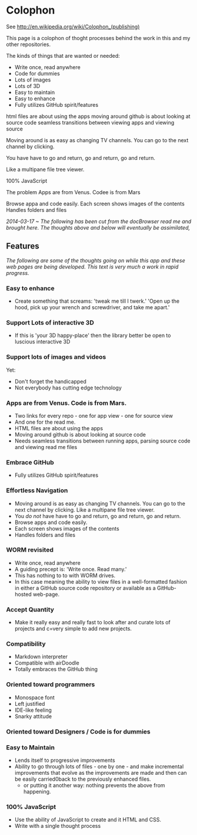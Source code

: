 Colophon
========

See <http://en.wikipedia.org/wiki/Colophon_(publishing)>

This page is a colophon of thoght processes behind the work in this and my other repositories.


The kinds of things that are wanted or needed:

* Write once, read anywhere
* Code for dummies
* Lots of images
* Lots of 3D
* Easy to maintain
* Easy to enhance
* Fully utilizes GitHub spirit/features

html files are about using the apps
moving around github is about looking at source code
seamless transitions between viewing apps and viewing source

Moving around is as easy as changing TV channels.
You can go to the next channel by clicking.

You have have to go and return, go and return, go and return.

Like a multipane file tree viewer.

100% JavaScript

The problem
Apps are from Venus. Codee is from Mars

Browse appa and code easily.
Each screen shows images of the contents
Handles folders and files

_2014-03-17 ~ The following has been cut from the docBrowser read me and brought here. 
The thoughts above and below will eventually be assimilated,_

## Features

_The following are some of the thoughts going on while this app and these web pages are being developed. This text is very much a work in rapid progress._

### Easy to enhance

* Create something that screams: 'tweak me till I twerk.' 'Open up the hood, pick up your wrench and screwdriver, and take me apart.'


### Support Lots of interactive 3D

* If this is 'your 3D happy-place' then the library better be open to luscious interactive 3D


### Support lots of images and videos

Yet:

* Don't forget the handicapped  
* Not everybody has cutting edge technology


### Apps are from Venus. Code is from Mars.

* Two links for every repo - one for app view - one for source view  
* And one for the read me.
* HTML files are about using the apps
* Moving around github is about looking at source code
* Needs seamless transitions between running apps, parsing source code and viewing read me files 


### Embrace GitHub

* Fully utilizes GitHub spirit/features


### Effortless Navigation

* Moving around is as easy as changing TV channels. You can go to the next channel by clicking. Like a multipane file tree viewer.
* You *do not* have have to go and return, go and return, go and return.
* Browse apps and code easily.
* Each screen shows images of the contents
* Handles folders and files

### WORM revisited

* Write once, read anywhere
* A guiding precept is: 'Write once. Read many.'
* This has nothing to to with WORM drives.
* In this case meaning the ability to view files in a well-formatted fashion in either a GitHub source code repository or available as a GitHub-hosted web-page.


### Accept Quantity

* Make it really easy and really fast to look after and curate lots of projects and c=very simple to add new projects.


### Compatibility

* Markdown interpreter 
* Compatible with airDoodle 
* Totally embraces the GitHub thing

### Oriented toward programmers 

* Monospace font
* Left justified
* IDE-like feeling
* Snarky attitude


### Oriented toward Designers / Code is for dummies


### Easy to Maintain

* Lends itself to progressive improvements
* Ability to go through lots of files - one by one - and make incremental improvements that evolve as the improvements are made and then can be easily carried0back to the previously enhanced files.
	- or putting it another way: nothing prevents the above from happening.


### 100% JavaScript  

* Use the ability of JavaScript to create and it HTML and CSS.
* Write with a single thought process
